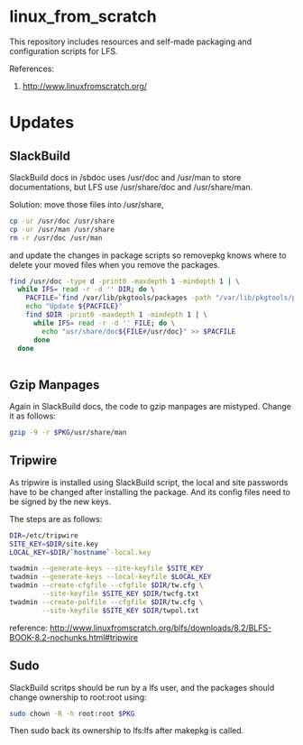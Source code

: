 # linux_from_scratch

This repository includes resources and self-made packaging and configuration scripts for LFS.

References:
1. http://www.linuxfromscratch.org/

# Updates

## SlackBuild

SlackBuild docs in /sbdoc uses /usr/doc and /usr/man to store documentations, but LFS use /usr/share/doc and /usr/share/man.

Solution: move those files into /usr/share,

```bash
cp -ur /usr/doc /usr/share
cp -ur /usr/man /usr/share
rm -r /usr/doc /usr/man
```

and update the changes in package scripts so removepkg knows where to delete your moved files when you remove the packages.

```bash
find /usr/doc -type d -print0 -maxdepth 1 -mindepth 1 | \
  while IFS= read -r -d '' DIR; do \
    PACFILE=`find /var/lib/pkgtools/packages -path "/var/lib/pkgtools/packages/${DIR##*/}*"`
    echo "Update ${PACFILE}"
    find $DIR -print0 -maxdepth 1 -mindepth 1 | \
      while IFS= read -r -d '' FILE; do \
        echo "usr/share/doc${FILE#/usr/doc}" >> $PACFILE
      done
  done
  
```

## Gzip Manpages

Again in SlackBuild docs, the code to gzip manpages are mistyped. Change it as follows:

```bash
gzip -9 -r $PKG/usr/share/man
```

## Tripwire

As tripwire is installed using SlackBuild script, the local and site passwords have to be changed after installing the package.
And its config files need to be signed by the new keys.

The steps are as follows:

```bash
DIR=/etc/tripwire
SITE_KEY=$DIR/site.key
LOCAL_KEY=$DIR/`hostname`-local.key

twadmin --generate-keys --site-keyfile $SITE_KEY
twadmin --generate-keys --local-keyfile $LOCAL_KEY
twadmin --create-cfgfile --cfgfile $DIR/tw.cfg \
        --site-keyfile $SITE_KEY $DIR/twcfg.txt
twadmin --create-polfile --cfgfile $DIR/tw.cfg \
        --site-keyfile $SITE_KEY $DIR/twpol.txt
```

reference: http://www.linuxfromscratch.org/blfs/downloads/8.2/BLFS-BOOK-8.2-nochunks.html#tripwire

## Sudo

SlackBuild scritps should be run by a lfs user, and the packages should change ownership to root:root using:

```bash
sudo chown -R -h root:root $PKG
```

Then sudo back its ownership to lfs:lfs after makepkg is called.
